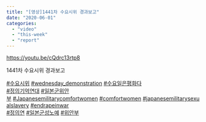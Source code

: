```yaml
---
title: "[영상]1441차 수요시위 경과보고"
date: "2020-06-01"
categories: 
  - "video"
  - "this-week"
  - "report"
---
```


https://youtu.be/cQdrc13rtp8

1441차 수요시위 경과보고  
  
[#수요시위](https://www.facebook.com/hashtag/%EC%88%98%EC%9A%94%EC%8B%9C%EC%9C%84?source=feed_text&epa=HASHTAG&__xts__%5B0%5D=68.ARAy_WR6EyyudyVpF6gQmzaMNrA1qrWps9hpY3FS7nHpaofJd6cDfKmX45wPXDaQBJ-oqQv6nMENl5iEFpLvvsMpJW5mVjJ6gVbQ5CQlWl72p3DC_xzh_-XHfxfh5DPmUr1RS_Ne78UzrnpgMolbmjeT_uUyaMYmL8zMLrkeQnRioQRM0udZ-sKVxp7IW6lTteEk181xdfCDNqcBVd2DKaCual8LIN738FBsyQy8h-b2kbO-Z9DF4kNfGXUOEa-HTA2bbUNRlI6i8gguILz51usvZRMcIEEuZhKOhJyox41ttl84nK3-EoptNTvOp0y4-GYCNGfwMU7gQAoeLUIxlcVH7A&__tn__=%2ANK-R) [#wednesday\_demonstration](https://www.facebook.com/hashtag/wednesday_demonstration?source=feed_text&epa=HASHTAG&__xts__%5B0%5D=68.ARAy_WR6EyyudyVpF6gQmzaMNrA1qrWps9hpY3FS7nHpaofJd6cDfKmX45wPXDaQBJ-oqQv6nMENl5iEFpLvvsMpJW5mVjJ6gVbQ5CQlWl72p3DC_xzh_-XHfxfh5DPmUr1RS_Ne78UzrnpgMolbmjeT_uUyaMYmL8zMLrkeQnRioQRM0udZ-sKVxp7IW6lTteEk181xdfCDNqcBVd2DKaCual8LIN738FBsyQy8h-b2kbO-Z9DF4kNfGXUOEa-HTA2bbUNRlI6i8gguILz51usvZRMcIEEuZhKOhJyox41ttl84nK3-EoptNTvOp0y4-GYCNGfwMU7gQAoeLUIxlcVH7A&__tn__=%2ANK-R) [#수요일은평화다](https://www.facebook.com/hashtag/%EC%88%98%EC%9A%94%EC%9D%BC%EC%9D%80%ED%8F%89%ED%99%94%EB%8B%A4?source=feed_text&epa=HASHTAG&__xts__%5B0%5D=68.ARAy_WR6EyyudyVpF6gQmzaMNrA1qrWps9hpY3FS7nHpaofJd6cDfKmX45wPXDaQBJ-oqQv6nMENl5iEFpLvvsMpJW5mVjJ6gVbQ5CQlWl72p3DC_xzh_-XHfxfh5DPmUr1RS_Ne78UzrnpgMolbmjeT_uUyaMYmL8zMLrkeQnRioQRM0udZ-sKVxp7IW6lTteEk181xdfCDNqcBVd2DKaCual8LIN738FBsyQy8h-b2kbO-Z9DF4kNfGXUOEa-HTA2bbUNRlI6i8gguILz51usvZRMcIEEuZhKOhJyox41ttl84nK3-EoptNTvOp0y4-GYCNGfwMU7gQAoeLUIxlcVH7A&__tn__=%2ANK-R)  
[#정의기억연대](https://www.facebook.com/hashtag/%EC%A0%95%EC%9D%98%EA%B8%B0%EC%96%B5%EC%97%B0%EB%8C%80?source=feed_text&epa=HASHTAG&__xts__%5B0%5D=68.ARAy_WR6EyyudyVpF6gQmzaMNrA1qrWps9hpY3FS7nHpaofJd6cDfKmX45wPXDaQBJ-oqQv6nMENl5iEFpLvvsMpJW5mVjJ6gVbQ5CQlWl72p3DC_xzh_-XHfxfh5DPmUr1RS_Ne78UzrnpgMolbmjeT_uUyaMYmL8zMLrkeQnRioQRM0udZ-sKVxp7IW6lTteEk181xdfCDNqcBVd2DKaCual8LIN738FBsyQy8h-b2kbO-Z9DF4kNfGXUOEa-HTA2bbUNRlI6i8gguILz51usvZRMcIEEuZhKOhJyox41ttl84nK3-EoptNTvOp0y4-GYCNGfwMU7gQAoeLUIxlcVH7A&__tn__=%2ANK-R) [#일본군위안부](https://www.facebook.com/hashtag/%EC%9D%BC%EB%B3%B8%EA%B5%B0%EC%9C%84%EC%95%88%EB%B6%80?source=feed_text&epa=HASHTAG&__xts__%5B0%5D=68.ARAy_WR6EyyudyVpF6gQmzaMNrA1qrWps9hpY3FS7nHpaofJd6cDfKmX45wPXDaQBJ-oqQv6nMENl5iEFpLvvsMpJW5mVjJ6gVbQ5CQlWl72p3DC_xzh_-XHfxfh5DPmUr1RS_Ne78UzrnpgMolbmjeT_uUyaMYmL8zMLrkeQnRioQRM0udZ-sKVxp7IW6lTteEk181xdfCDNqcBVd2DKaCual8LIN738FBsyQy8h-b2kbO-Z9DF4kNfGXUOEa-HTA2bbUNRlI6i8gguILz51usvZRMcIEEuZhKOhJyox41ttl84nK3-EoptNTvOp0y4-GYCNGfwMU7gQAoeLUIxlcVH7A&__tn__=%2ANK-R) [#Japanesemilitarycomfortwomen](https://www.facebook.com/hashtag/japanesemilitarycomfortwomen?source=feed_text&epa=HASHTAG&__xts__%5B0%5D=68.ARAy_WR6EyyudyVpF6gQmzaMNrA1qrWps9hpY3FS7nHpaofJd6cDfKmX45wPXDaQBJ-oqQv6nMENl5iEFpLvvsMpJW5mVjJ6gVbQ5CQlWl72p3DC_xzh_-XHfxfh5DPmUr1RS_Ne78UzrnpgMolbmjeT_uUyaMYmL8zMLrkeQnRioQRM0udZ-sKVxp7IW6lTteEk181xdfCDNqcBVd2DKaCual8LIN738FBsyQy8h-b2kbO-Z9DF4kNfGXUOEa-HTA2bbUNRlI6i8gguILz51usvZRMcIEEuZhKOhJyox41ttl84nK3-EoptNTvOp0y4-GYCNGfwMU7gQAoeLUIxlcVH7A&__tn__=%2ANK-R) [#comfortwomen](https://www.facebook.com/hashtag/comfortwomen?source=feed_text&epa=HASHTAG&__xts__%5B0%5D=68.ARAy_WR6EyyudyVpF6gQmzaMNrA1qrWps9hpY3FS7nHpaofJd6cDfKmX45wPXDaQBJ-oqQv6nMENl5iEFpLvvsMpJW5mVjJ6gVbQ5CQlWl72p3DC_xzh_-XHfxfh5DPmUr1RS_Ne78UzrnpgMolbmjeT_uUyaMYmL8zMLrkeQnRioQRM0udZ-sKVxp7IW6lTteEk181xdfCDNqcBVd2DKaCual8LIN738FBsyQy8h-b2kbO-Z9DF4kNfGXUOEa-HTA2bbUNRlI6i8gguILz51usvZRMcIEEuZhKOhJyox41ttl84nK3-EoptNTvOp0y4-GYCNGfwMU7gQAoeLUIxlcVH7A&__tn__=%2ANK-R) [#japanesemilitarysexualslavery](https://www.facebook.com/hashtag/japanesemilitarysexualslavery?source=feed_text&epa=HASHTAG&__xts__%5B0%5D=68.ARAy_WR6EyyudyVpF6gQmzaMNrA1qrWps9hpY3FS7nHpaofJd6cDfKmX45wPXDaQBJ-oqQv6nMENl5iEFpLvvsMpJW5mVjJ6gVbQ5CQlWl72p3DC_xzh_-XHfxfh5DPmUr1RS_Ne78UzrnpgMolbmjeT_uUyaMYmL8zMLrkeQnRioQRM0udZ-sKVxp7IW6lTteEk181xdfCDNqcBVd2DKaCual8LIN738FBsyQy8h-b2kbO-Z9DF4kNfGXUOEa-HTA2bbUNRlI6i8gguILz51usvZRMcIEEuZhKOhJyox41ttl84nK3-EoptNTvOp0y4-GYCNGfwMU7gQAoeLUIxlcVH7A&__tn__=%2ANK-R) [#endrapeinwar](https://www.facebook.com/hashtag/endrapeinwar?source=feed_text&epa=HASHTAG&__xts__%5B0%5D=68.ARAy_WR6EyyudyVpF6gQmzaMNrA1qrWps9hpY3FS7nHpaofJd6cDfKmX45wPXDaQBJ-oqQv6nMENl5iEFpLvvsMpJW5mVjJ6gVbQ5CQlWl72p3DC_xzh_-XHfxfh5DPmUr1RS_Ne78UzrnpgMolbmjeT_uUyaMYmL8zMLrkeQnRioQRM0udZ-sKVxp7IW6lTteEk181xdfCDNqcBVd2DKaCual8LIN738FBsyQy8h-b2kbO-Z9DF4kNfGXUOEa-HTA2bbUNRlI6i8gguILz51usvZRMcIEEuZhKOhJyox41ttl84nK3-EoptNTvOp0y4-GYCNGfwMU7gQAoeLUIxlcVH7A&__tn__=%2ANK-R)  
[#정의연](https://www.facebook.com/hashtag/%EC%A0%95%EC%9D%98%EC%97%B0?source=feed_text&epa=HASHTAG&__xts__%5B0%5D=68.ARAy_WR6EyyudyVpF6gQmzaMNrA1qrWps9hpY3FS7nHpaofJd6cDfKmX45wPXDaQBJ-oqQv6nMENl5iEFpLvvsMpJW5mVjJ6gVbQ5CQlWl72p3DC_xzh_-XHfxfh5DPmUr1RS_Ne78UzrnpgMolbmjeT_uUyaMYmL8zMLrkeQnRioQRM0udZ-sKVxp7IW6lTteEk181xdfCDNqcBVd2DKaCual8LIN738FBsyQy8h-b2kbO-Z9DF4kNfGXUOEa-HTA2bbUNRlI6i8gguILz51usvZRMcIEEuZhKOhJyox41ttl84nK3-EoptNTvOp0y4-GYCNGfwMU7gQAoeLUIxlcVH7A&__tn__=%2ANK-R) [#일본군성노예](https://www.facebook.com/hashtag/%EC%9D%BC%EB%B3%B8%EA%B5%B0%EC%84%B1%EB%85%B8%EC%98%88?source=feed_text&epa=HASHTAG&__xts__%5B0%5D=68.ARAy_WR6EyyudyVpF6gQmzaMNrA1qrWps9hpY3FS7nHpaofJd6cDfKmX45wPXDaQBJ-oqQv6nMENl5iEFpLvvsMpJW5mVjJ6gVbQ5CQlWl72p3DC_xzh_-XHfxfh5DPmUr1RS_Ne78UzrnpgMolbmjeT_uUyaMYmL8zMLrkeQnRioQRM0udZ-sKVxp7IW6lTteEk181xdfCDNqcBVd2DKaCual8LIN738FBsyQy8h-b2kbO-Z9DF4kNfGXUOEa-HTA2bbUNRlI6i8gguILz51usvZRMcIEEuZhKOhJyox41ttl84nK3-EoptNTvOp0y4-GYCNGfwMU7gQAoeLUIxlcVH7A&__tn__=%2ANK-R) [#위안부](https://www.facebook.com/hashtag/%EC%9C%84%EC%95%88%EB%B6%80?source=feed_text&epa=HASHTAG&__xts__%5B0%5D=68.ARAy_WR6EyyudyVpF6gQmzaMNrA1qrWps9hpY3FS7nHpaofJd6cDfKmX45wPXDaQBJ-oqQv6nMENl5iEFpLvvsMpJW5mVjJ6gVbQ5CQlWl72p3DC_xzh_-XHfxfh5DPmUr1RS_Ne78UzrnpgMolbmjeT_uUyaMYmL8zMLrkeQnRioQRM0udZ-sKVxp7IW6lTteEk181xdfCDNqcBVd2DKaCual8LIN738FBsyQy8h-b2kbO-Z9DF4kNfGXUOEa-HTA2bbUNRlI6i8gguILz51usvZRMcIEEuZhKOhJyox41ttl84nK3-EoptNTvOp0y4-GYCNGfwMU7gQAoeLUIxlcVH7A&__tn__=%2ANK-R)
